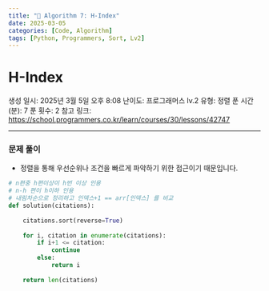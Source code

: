 ```yaml
---
title: "🧠 Algorithm 7: H-Index"
date: 2025-03-05
categories: [Code, Algorithm]
tags: [Python, Programmers, Sort, Lv2]
---
```


# H-Index

생성 일시: 2025년 3월 5일 오후 8:08
난이도: 프로그래머스 lv.2
유형: 정렬
푼 시간 (분): 7
푼 횟수: 2
참고 링크: https://school.programmers.co.kr/learn/courses/30/lessons/42747

---

### 문제 풀이

- 정렬을 통해 우선순위나 조건을 빠르게 파악하기 위한 접근이기 때문입니다.

```python
# n편중 h편이상이 h번 이상 인용
# n-h 편이 h이하 인용
# 내림차순으로 정리하고 인덱스+1 == arr[인덱스] 를 비교
def solution(citations):
    
    citations.sort(reverse=True)
    
    for i, citation in enumerate(citations):
        if i+1 <= citation:
            continue
        else:
            return i
        
    return len(citations)
```